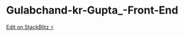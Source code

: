 # Gulabchand-kr-Gupta_-Front-End

[Edit on StackBlitz ⚡️](https://stackblitz.com/edit/react-ts-qvjdzg)